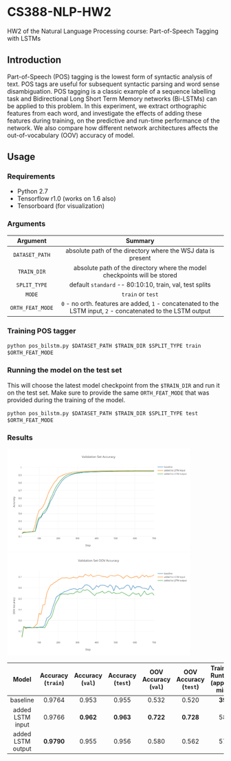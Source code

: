 # CS388-NLP-HW2
HW2 of the Natural Language Processing course: Part-of-Speech Tagging with LSTMs

## Introduction

Part-of-Speech (POS) tagging is the lowest form of syntactic analysis of text. POS tags are useful for subsequent syntactic parsing and word sense disambiguation. POS tagging is a classic example of a sequence labelling task and Bidirectional Long Short Term Memory networks (Bi-LSTMs) can be applied to this problem. In this experiment, we extract orthographic features from each word, and investigate the effects of adding these features during training, on the predictive and run-time performance of the network. We also compare how different network architectures affects the out-of-vocabulary (OOV) accuracy of model.

## Usage

### Requirements
- Python 2.7
- Tensorflow r1.0 (works on 1.6 also)
- Tensorboard (for visualization)

### Arguments


|     Argument     |                                                     Summary                                                    |
|:----------------:|:--------------------------------------------------------------------------------------------------------------:|
|  `DATASET_PATH`  |                          absolute path of the directory where the WSJ data is present                          |
|    `TRAIN_DIR`   |                    absolute path of the directory where the model checkpoints will be stored                   |
|   `SPLIT_TYPE`   |                            default `standard` --  80:10:10, train, val, test splits                            |
|      `MODE`      |                                                `train` or `test`                                               |
| `ORTH_FEAT_MODE` | `0` - no orth. features are added, `1` - concatenated to the LSTM input, `2` - concatenated to the LSTM output |

### Training POS tagger

~~~~
python pos_bilstm.py $DATASET_PATH $TRAIN_DIR $SPLIT_TYPE train $ORTH_FEAT_MODE
~~~~

### Running the model on the test set

This will choose the latest model checkpoint from the `$TRAIN_DIR` and run it on the test set. Make sure to provide the same `ORTH_FEAT_MODE` that was provided during the training of the model.

~~~~
python pos_bilstm.py $DATASET_PATH $TRAIN_DIR $SPLIT_TYPE test $ORTH_FEAT_MODE
~~~~

### Results

<img src="plots/Validation-Accuracy.png" width="425"/> <img src="plots/Validation-OOV-Accuracy.png" width="425"/>

|       Model       | Accuracy (`train`) | Accuracy (`val`) | Accuracy (`test`) | OOV Accuracy (`val`) | OOV Accuracy (`test`) | Training Runtime (approx. min) |
|:-----------------:|:------------------:|:----------------:|:-----------------:|:--------------------:|:---------------------:|:------------------------------:|
|      baseline     |       0.9764       |       0.953      |       0.955       |         0.532        |         0.520         |             **39**             |
|  added LSTM input |       0.9766       |     **0.962**    |     **0.963**     |       **0.722**      |       **0.728**       |               58               |
| added LSTM output |     **0.9790**     |       0.955      |       0.956       |         0.580        |         0.562         |               57               |